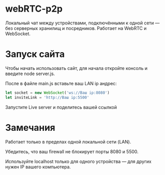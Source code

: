 # webRTC-p2p

Локальный чат между устройствами, подключёнными к одной сети — без серверных хранилищ и посредников. Работает на WebRTC и WebSocket.

# Запуск сайта

Чтобы начать использовать сайт, для начала откройте консоль и введите node server.js.

После в файле main.js вставьте ваш LAN ip андрес:
```js
let socket = new WebSocket('ws://Ваш ip:8080')
let inviteLink = 'http://Ваш ip:5500'
```
Запустите Live server и поделитесь вашей ссылкой

# Замечания
Работает только в пределах одной локальной сети (LAN).

Убедитесь, что ваш firewall не блокирует порты 8080 и 5500.

Используйте localhost только для одного устройства — для других нужен IP вашего компьютера.
